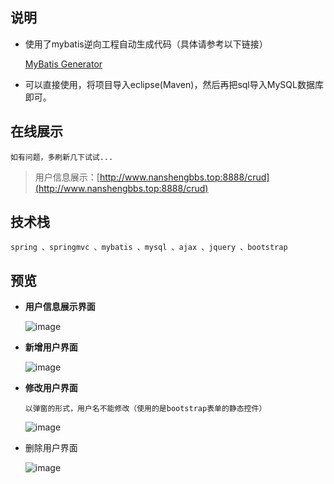 ## 说明

- 使用了mybatis逆向工程自动生成代码（具体请参考以下链接）

  [MyBatis Generator](http://www.mybatis.org/generator/index.html)  

- 可以直接使用，将项目导入eclipse(Maven)，然后再把sql导入MySQL数据库即可。

## 在线展示

`如有问题，多刷新几下试试...`

> 用户信息展示：[http://www.nanshengbbs.top:8888/crud](http://www.nanshengbbs.top:8888/crud)

## 技术栈

`spring 、springmvc 、mybatis 、mysql 、ajax 、jquery 、bootstrap`

## 预览

- **用户信息展示界面**

  ![image](crud/waber/用户信息展示.png)

- **新增用户界面**

  ![image](crud/waber/新增用户.png)

- **修改用户界面**

  `以弹窗的形式，用户名不能修改（使用的是bootstrap表单的静态控件）`

  ![image](crud/waber/修改用户.png)

- 删除用户界面

  ![image](crud/waber/删除用户.png)

